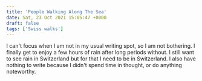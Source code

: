 ```yaml
---
title: 'People Walking Along The Sea'
date: Sat, 23 Oct 2021 15:05:47 +0000
draft: false
tags: ['Swiss walks']
---
```


I can't focus when I am not in my usual writing spot, so I am not bothering. I finally get to enjoy a few hours of rain after long periods without. I still want to see rain in Switzerland but for that I need to be in Switzerland. I also have nothing to write because I didn't spend time in thought, or do anything noteworthy.